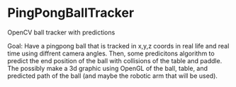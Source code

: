 # PingPongBallTracker

OpenCV ball tracker with predictions 

Goal: Have a pingpong ball that is tracked in x,y,z coords in real life and real time using diffrent camera angles.
Then, some predicitons algorithm to predict the end position of the ball with collisions of the table and paddle. 
The possibly make a 3d graphic using OpenGL of the ball, table, and predicted path of the ball (and maybe the robotic arm that will be used). 

